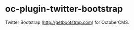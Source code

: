 oc-plugin-twitter-bootstrap
===========================

Twitter Bootstrap (http://getbootstrap.com) for OctoberCMS.
